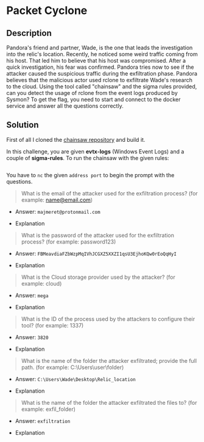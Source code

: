 # Packet Cyclone

## Description

Pandora's friend and partner, Wade, is the one that leads the investigation into the relic's location. Recently, he noticed some weird traffic coming from his host. That led him to believe that his host was compromised. After a quick investigation, his fear was confirmed. Pandora tries now to see if the attacker caused the suspicious traffic during the exfiltration phase. Pandora believes that the malicious actor used rclone to exfiltrate Wade's research to the cloud. Using the tool called "chainsaw" and the sigma rules provided, can you detect the usage of rclone from the event logs produced by Sysmon? To get the flag, you need to start and connect to the docker service and answer all the questions correctly.

## Solution

First of all I cloned the [chainsaw repository]([https://github.com/WithSecureLabs/chainsaw) and build it.

In this challenge, you are given **evtx-logs** (Windows Event Logs) and a couple of **sigma-rules**.
To run the chainsaw with the given rules:
```bash
```

You have to ```nc``` the given ```address port``` to begin the prompt with the questions.

> What is the email of the attacker used for the exfiltration process? (for example: name@email.com)

* Answer: ```majmeret@protonmail.com```

* Explanation

> What is the password of the attacker used for the exfiltration process? (for example: password123)

* Answer: ```FBMeavdiaFZbWzpMqIVhJCGXZ5XXZI1qsU3EjhoKQw0rEoQqHyI```

* Explanation

> What is the Cloud storage provider used by the attacker? (for example: cloud)

* Answer: ```mega```

* Explanation

> What is the ID of the process used by the attackers to configure their tool? (for example: 1337)

* Answer: ```3820```

* Explanation

> What is the name of the folder the attacker exfiltrated; provide the full path. (for example: C:\Users\user\folder)

* Answer: ```C:\Users\Wade\Desktop\Relic_location```

* Explanation

> What is the name of the folder the attacker exfiltrated the files to? (for example: exfil_folder)

* Answer: ```exfiltration```

* Explanation